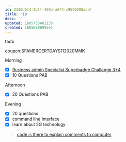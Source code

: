 ```yaml
---
id: 2330d514-2bff-469b-a044-c9590200adef
title: '18'
desc: ''
updated: 1605735402139
created: 1605688699565
---
```


todo

coupon:SFAMERCERTDAYS112020MMK

Morning
- [x] [Business admin Specialist Superbadge Challange 3+4](https://trailhead.salesforce.com/content/learn/superbadges/superbadge_business_specialist?trailmix_creator_id=strailhead&trailmix_slug=prepare-for-your-salesforce-administrator-credential)
- [x] 10 Questions PAB

Afternoon
- [x] 20 Questions PAB

Evening
- [x] 20 questions
- [x] command line Interface
- [x] learn about 5G technology

> [code is there to explain comments to computer](https://www.youtube.com/watch?v=azcrPFhaY9k)